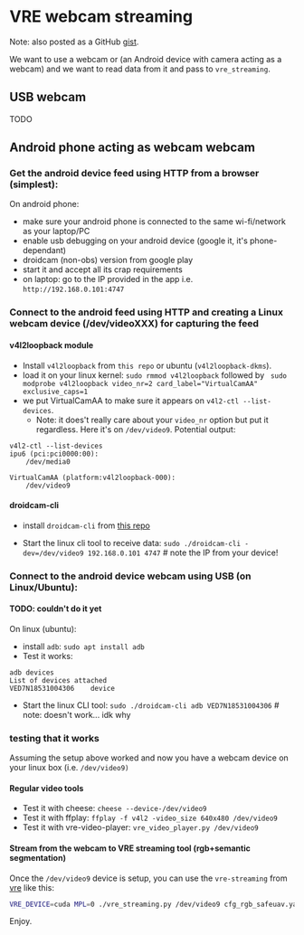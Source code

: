 # VRE webcam streaming

Note: also posted as a GitHub [gist](https://gist.github.com/Meehai/ab22a452ece0cd70d2c0da683d7e0122).

We want to use a webcam or (an Android device with camera acting as a webcam) and we want to read data from it and pass to `vre_streaming`.

## USB webcam

TODO

## Android phone acting as webcam webcam

### Get the android device feed using HTTP from a browser (simplest):

On android phone:
- make sure your android phone is connected to the same wi-fi/network as your laptop/PC
- enable usb debugging on your android device (google it, it's phone-dependant)
- droidcam (non-obs) version from google play
- start it and accept all its crap requirements
- on laptop: go to the IP provided in the app i.e. `http://192.168.0.101:4747`

### Connect to the android feed using HTTP and creating a Linux webcam device (/dev/videoXXX) for capturing the feed

#### v4l2loopback module
- Install `v4l2loopback` from `this repo` or ubuntu (`v4l2loopback-dkms`).
- load it on your linux kernel: `sudo rmmod v4l2loopback` followed by ` sudo modprobe v4l2loopback video_nr=2 card_label="VirtualCamAA" exclusive_caps=1`
- we put VirtualCamAA to make sure it appears on `v4l2-ctl --list-devices`.
    - Note: it does't really care about your `video_nr` option but put it regardless. Here it's on `/dev/video9`. Potential output:

```
v4l2-ctl --list-devices
ipu6 (pci:pci0000:00):
	/dev/media0

VirtualCamAA (platform:v4l2loopback-000):
	/dev/video9
```

#### droidcam-cli
- install `droidcam-cli` from [this repo](https://github.com/dev47apps/droidcam-linux-client)

- Start the linux cli tool to receive data: `sudo ./droidcam-cli -dev=/dev/video9 192.168.0.101 4747` # note the IP from your device!

### Connect to the android device webcam using USB (on Linux/Ubuntu):
#### **TODO: couldn't do it yet**

On linux (ubuntu):
- install `adb`: `sudo apt install adb`
- Test it works:
```
adb devices
List of devices attached
VED7N18531004306	device
```
- Start the linux CLI tool: `sudo ./droidcam-cli adb VED7N18531004306` # note: doesn't work... idk why

### testing that it works
Assuming the setup above worked and now you have a webcam device on your linux box (i.e. `/dev/video9)`

#### Regular video tools
- Test it with cheese: `cheese --device-/dev/video9`
- Test it with ffplay: `ffplay -f v4l2 -video_size 640x480 /dev/video9`
- Test it with vre-video-player: `vre_video_player.py /dev/video9`

#### Stream from the webcam to VRE streaming tool (rgb+semantic segmentation)

Once the `/dev/video9` device is setup, you can use the `vre-streaming` from [vre](https://github.com/Meehai/video-representations-extractor/tree/master/examples/vre_streaming) like this:

```bash
VRE_DEVICE=cuda MPL=0 ./vre_streaming.py /dev/video9 cfg_rgb_safeuav.yaml | ffplay -f rawvideo -pixel_format rgb24 -video_size 1280x360 -framerate 30 -i -
```

Enjoy.
